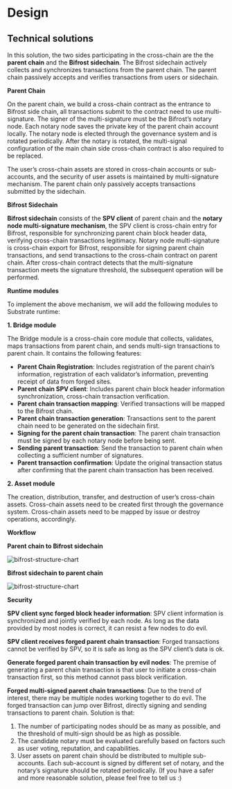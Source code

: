 # Design

## Technical solutions

In this solution, the two sides participating in the cross-chain are the the **parent chain** and the **Bifrost sidechain**. The Bifrost sidechain actively collects and synchronizes transactions from the parent chain. The parent chain passively accepts and verifies transactions from users or sidechain.

**Parent Chain**

On the parent chain, we build a cross-chain contract as the entrance to Bifrost side chain, all transactions submit to the contract need to use multi-signature. The signer of the multi-signature must be the Bifrost’s notary node. Each notary node saves the private key of the parent chain account locally. The notary node is elected through the governance system and is rotated periodically. After the notary is rotated, the multi-signal configuration of the main chain side cross-chain contract is also required to be replaced.

The user’s cross-chain assets are stored in cross-chain accounts or sub-accounts, and the security of user assets is maintained by multi-signature mechanism. The parent chain only passively accepts transactions submitted by the sidechain.

**Bifrost Sidechain**

**Bifrost sidechain** consists of the **SPV client** of parent chain and the **notary node multi-signature mechanism**, the SPV client is cross-chain entry for Bifrost, responsible for synchronizing parent chain block header data, verifying cross-chain transactions legitimacy. Notary node multi-signature is cross-chain export for Bifrost, responsible for signing parent chain transactions, and send transactions to the cross-chain contract on parent chain. After cross-chain contract detects that the multi-signature transaction meets the signature threshold, the subsequent operation will be performed.

**Runtime modules**

To implement the above mechanism, we will add the following modules to Substrate runtime:

**1. Bridge module**

The Bridge module is a cross-chain core module that collects, validates, maps transactions from parent chain, and sends multi-sign transactions to parent chain. It contains the following features:

* **Parent Chain Registration**: Includes registration of the parent chain’s information, registration of each validator’s information, preventing receipt of data from forged sites.
* **Parent chain SPV client**: Includes parent chain block header information synchronization, cross-chain transaction verification.
* **Parent chain transaction mapping**: Verified transactions will be mapped to the Bifrost chain.
* **Parent chain transaction generation**: Transactions sent to the parent chain need to be generated on the sidechain first.
* **Signing for the parent chain transaction**: The parent chain transaction must be signed by each notary node before being sent.
* **Sending parent transaction**: Send the transaction to parent chain when collecting a sufficient number of signatures.
* **Parent transaction confirmation**: Update the original transaction status after confirming that the parent chain transaction has been received.

**2. Asset module**

The creation, distribution, transfer, and destruction of user’s cross-chain assets. Cross-chain assets need to be created first through the governance system. Cross-chain assets need to be mapped by issue or destroy operations, accordingly.

**Workflow**

**Parent chain to Bifrost sidechain**

![bifrost-structure-chart](https://cdn.liebi.com/resource/images/parent-chain-to-bifrost.png)

**Bifrost sidechain to parent chain**

![bifrost-structure-chart](https://cdn.liebi.com/resource/images/bifrost-to-parent-chain.png)

**Security**

**SPV client sync forged block header information**: SPV client information is synchronized and jointly verified by each node. As long as the data provided by most nodes is correct, it can resist a few nodes to do evil.

**SPV client receives forged parent chain transaction**: Forged transactions cannot be verified by SPV, so it is safe as long as the SPV client’s data is ok.

**Generate forged parent chain transaction by evil nodes**: The premise of generating a parent chain transaction is that user to initiate a cross-chain transaction first, so this method cannot pass block verification.

**Forged multi-signed parent chain transactions**: Due to the trend of interest, there may be multiple nodes working together to do evil. The forged transaction can jump over Bifrost, directly signing and sending transactions to parent chain. Solution is that:

1. The number of participating nodes should be as many as possible, and the threshold of multi-sign should be as high as possible.
2. The candidate notary must be evaluated carefully based on factors such as user voting, reputation, and capabilities.
3. User assets on parent chain should be distributed to multiple sub-accounts. Each sub-account is signed by different set of notary, and the notary’s signature should be rotated periodically. \(If you have a safer and more reasonable solution, please feel free to tell us :\)

